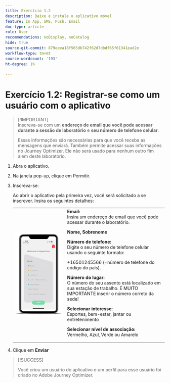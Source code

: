 ```yaml
---
title: Exercício 1.2
description: Baixe e instale o aplicativo móvel
feature: In App, SMS, Push, Email
doc-type: article
role: User
recommendations: noDisplay, noCatalog
hide: true
source-git-commit: 879eeea18f565db742f62d7dbdf65f61341ead2e
workflow-type: tm+mt
source-wordcount: '193'
ht-degree: 1%

---
```



# Exercício 1.2: Registrar-se como um usuário com o aplicativo

>[!IMPORTANT]\
>Inscreva-se com um **endereço de email que você pode acessar durante a sessão de laboratório** e **seu número de telefone celular**.
>
> Essas informações são necessárias para que você receba as mensagens que enviará. Também permite acessar suas informações no Journey Optimizer. Ele não será usado para nenhum outro fim além deste laboratório.

1. Abra o aplicativo.
1. Na janela pop-up, clique em Permitir.
1. Inscreva-se:

   Ao abrir o aplicativo pela primeira vez, você será solicitado a se inscrever. Insira os seguintes detalhes:

   <table>
    <tr>
    <td>
    <div>
    <img alt="Registro do aplicativo" src="../assets/1-2.png"/> 
    </div>
    </td>
    <td>
    <strong>Email: </strong><br>Insira um endereço de email que você pode acessar durante o laboratório.
    </p><p>
    <strong>Nome, Sobrenome </strong>
    </p><p>
    <strong>Número de telefone: </strong> <br>Digite o seu número de telefone celular usando o seguinte formato: 
    <p>+16501245566 (+número de telefone do código do país).
    </p><p>
    <strong>Número do lugar: </strong><br>O número do seu assento está localizado em sua estação de trabalho. É MUITO IMPORTANTE inserir o número correto da sede!
    </p><p>
    <strong>Selecionar interesse: </strong></br>Esportes, bem-estar, jantar ou entretenimento
    </p><p>
    <strong>Selecionar nível de associação: </strong></br>Vermelho, Azul, Verde ou Amarelo</p>
    </td>
    </tr>
    </table>

1. Clique em **Enviar**

>[!SUCCESS]
>
>Você criou um usuário do aplicativo e um perfil para esse usuário foi criado no Adobe Journey Optimizer.
